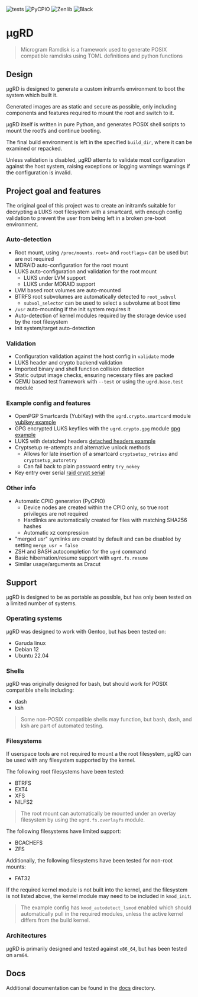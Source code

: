 ![tests](https://github.com/desultory/ugrd/actions/workflows/tests.yml/badge.svg)
![PyCPIO](https://github.com/desultory/pycpio/actions/workflows/unit_tests.yml/badge.svg)
![Zenlib](https://github.com/desultory/zenlib/actions/workflows/unit_tests.yml/badge.svg)
![Black](https://img.shields.io/badge/code%20style-black-000000.svg)

# µgRD

> Microgram Ramdisk is a framework used to generate POSIX compatible ramdisks using TOML definitions and python functions

## Design

µgRD is designed to generate a custom initramfs environment to boot the system which built it.

Generated images are as static and secure as possible, only including components and features required to mount the root and switch to it.

µgRD itself is written in pure Python, and generates POSIX shell scripts to mount the rootfs and continue booting.

The final build environment is left in the specified `build_dir`, where it can be examined or repacked.

Unless validation is disabled, µgRD attemts to validate most configuration against the host system, raising exceptions or logging warnings warnings if the configuration is invalid.

## Project goal and features

The original goal of this project was to create an initramfs suitable for decrypting a LUKS root filesystem with a smartcard, with enough config validation to prevent the user from being left in a broken pre-boot environment.

### Auto-detection

* Root mount, using `/proc/mounts`. `root=` and `rootflags=` can be used but are not required
* MDRAID auto-configuration for the root mount
* LUKS auto-configuration and validation for the root mount
  - LUKS under LVM support
  - LUKS under MDRAID support
* LVM based root volumes are auto-mounted
* BTRFS root subvolumes are automatically detected to `root_subvol`
    - `subvol_selector` can be used to select a subvolume at boot time
* `/usr` auto-mounting if the init system requires it
* Auto-detection of kernel modules required by the storage device used by the root filesystem
* Init system/target auto-detection

### Validation

* Configuration validation against the host config in `validate` mode
* LUKS header and crypto backend validation
* Imported binary and shell function collision detection
* Static output image checks, ensuring necessary files are packed
* QEMU based test framework with `--test` or using the `ugrd.base.test` module

### Example config and features

* OpenPGP Smartcards (YubiKey) with the `ugrd.crypto.smartcard` module [yubikey example](examples/yubikey.toml)
* GPG encrypted LUKS keyfiles with the `ugrd.crypto.gpg` module [gpg example](examples/gpg_keyfile.toml)
* LUKS with detatched headers [detached headers example](examples/detached_headers.toml)
* Cryptsetup re-attempts and alternative unlock methods
  - Allows for late insertion of a smartcard `cryptsetup_retries` and `cryptsetup_autoretry`
  - Can fail back to plain password entry `try_nokey`
* Key entry over serial [raid crypt serial](examples/raid_crypt_serial.toml)

### Other info  

* Automatic CPIO generation (PyCPIO)
  - Device nodes are created within the CPIO only, so true root privileges are not required
  - Hardlinks are automatically created for files with matching SHA256 hashes
  - Automatic xz compression
* "merged usr" symlinks are creatd by default and can be disabled by setting `merge_usr = false`
* ZSH and BASH autocompletion for the `ugrd` command
* Basic hibernation/resume support with `ugrd.fs.resume`
* Similar usage/arguments as Dracut

## Support

µgRD is designed to be as portable as possible, but has only been tested on a limited number of systems.

### Operating systems

µgRD was designed to work with Gentoo, but has been tested on:

* Garuda linux
* Debian 12
* Ubuntu 22.04

### Shells

µgRD was originally designed for bash, but should work for POSIX compatible shells including:

* dash
* ksh

> Some non-POSIX compatible shells may function, but bash, dash, and ksh are part of automated testing.

### Filesystems

If userspace tools are not required to mount a the root filesystem, µgRD can be used with any filesystem supported by the kernel.

The following root filesystems have been tested:

* BTRFS
* EXT4
* XFS
* NILFS2

> The root mount can automatically be mounted under an overlay filesystem by using the `ugrd.fs.overlayfs` module.

The following filesystems have limited support:

* BCACHEFS
* ZFS

Additionally, the following filesystems have been tested for non-root mounts:

* FAT32

If the required kernel module is not built into the kernel, and the filesystem is not listed above, the kernel module may need to be included in `kmod_init`.

> The example config has `kmod_autodetect_lsmod` enabled which should automatically pull in the required modules, unless the active kernel differs from the build kernel.

### Architectures

µgRD is primarily designed and tested against `x86_64`, but has been tested on `arm64`.

## Docs

Additional documentation can be found in the [docs](docs) directory.
